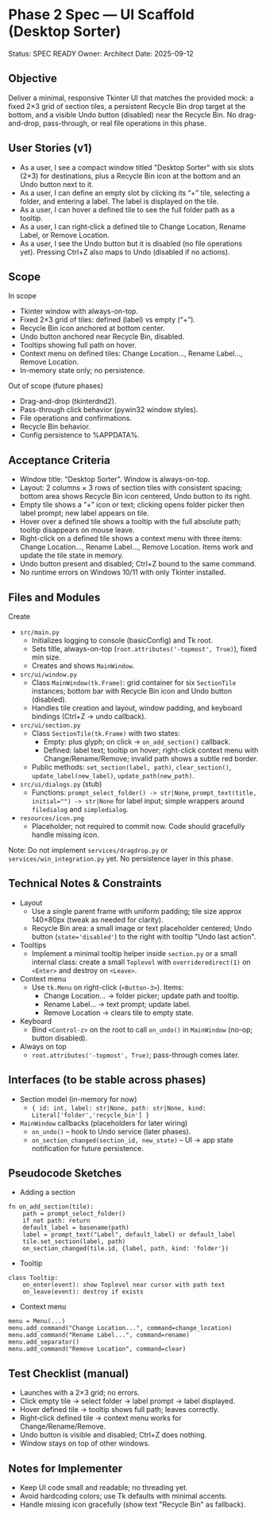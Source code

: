 # Phase 2 Spec — UI Scaffold (Desktop Sorter)

Status: SPEC READY
Owner: Architect
Date: 2025-09-12

## Objective
Deliver a minimal, responsive Tkinter UI that matches the provided mock: a fixed 2×3 grid of section tiles, a persistent Recycle Bin drop target at the bottom, and a visible Undo button (disabled) near the Recycle Bin. No drag-and-drop, pass-through, or real file operations in this phase.

## User Stories (v1)
- As a user, I see a compact window titled "Desktop Sorter" with six slots (2×3) for destinations, plus a Recycle Bin icon at the bottom and an Undo button next to it.
- As a user, I can define an empty slot by clicking its “+” tile, selecting a folder, and entering a label. The label is displayed on the tile.
- As a user, I can hover a defined tile to see the full folder path as a tooltip.
- As a user, I can right‑click a defined tile to Change Location, Rename Label, or Remove Location.
- As a user, I see the Undo button but it is disabled (no file operations yet). Pressing Ctrl+Z also maps to Undo (disabled if no actions).

## Scope
In scope
- Tkinter window with always-on-top.
- Fixed 2×3 grid of tiles: defined (label) vs empty (“+”).
- Recycle Bin icon anchored at bottom center.
- Undo button anchored near Recycle Bin, disabled.
- Tooltips showing full path on hover.
- Context menu on defined tiles: Change Location…, Rename Label…, Remove Location.
- In-memory state only; no persistence.

Out of scope (future phases)
- Drag-and-drop (tkinterdnd2).
- Pass-through click behavior (pywin32 window styles).
- File operations and confirmations.
- Recycle Bin behavior.
- Config persistence to %APPDATA%.

## Acceptance Criteria
- Window title: "Desktop Sorter". Window is always-on-top.
- Layout: 2 columns × 3 rows of section tiles with consistent spacing; bottom area shows Recycle Bin icon centered, Undo button to its right.
- Empty tile shows a “+” icon or text; clicking opens folder picker then label prompt; new label appears on tile.
- Hover over a defined tile shows a tooltip with the full absolute path; tooltip disappears on mouse leave.
- Right-click on a defined tile shows a context menu with three items: Change Location…, Rename Label…, Remove Location. Items work and update the tile state in memory.
- Undo button present and disabled; Ctrl+Z bound to the same command.
- No runtime errors on Windows 10/11 with only Tkinter installed.

## Files and Modules
Create
- `src/main.py`
  - Initializes logging to console (basicConfig) and Tk root.
  - Sets title, always-on-top (`root.attributes('-topmost', True)`), fixed min size.
  - Creates and shows `MainWindow`.
- `src/ui/window.py`
  - Class `MainWindow(tk.Frame)`: grid container for six `SectionTile` instances; bottom bar with Recycle Bin icon and Undo button (disabled).
  - Handles tile creation and layout, window padding, and keyboard bindings (Ctrl+Z → undo callback).
- `src/ui/section.py`
  - Class `SectionTile(tk.Frame)` with two states:
    - Empty: plus glyph; on click → `on_add_section()` callback.
    - Defined: label text; tooltip on hover; right-click context menu with Change/Rename/Remove; invalid path shows a subtle red border.
  - Public methods: `set_section(label, path)`, `clear_section()`, `update_label(new_label)`, `update_path(new_path)`.
- `src/ui/dialogs.py` (stub)
  - Functions: `prompt_select_folder() -> str|None`, `prompt_text(title, initial="") -> str|None` for label input; simple wrappers around `filedialog` and `simpledialog`.
- `resources/icon.png`
  - Placeholder; not required to commit now. Code should gracefully handle missing icon.

Note: Do not implement `services/dragdrop.py` or `services/win_integration.py` yet. No persistence layer in this phase.

## Technical Notes & Constraints
- Layout
  - Use a single parent frame with uniform padding; tile size approx 140×80px (tweak as needed for clarity).
  - Recycle Bin area: a small image or text placeholder centered; Undo button (`state='disabled'`) to the right with tooltip "Undo last action".
- Tooltips
  - Implement a minimal tooltip helper inside `section.py` or a small internal class: create a small `Toplevel` with `overrideredirect(1)` on `<Enter>` and destroy on `<Leave>`.
- Context menu
  - Use `tk.Menu` on right-click (`<Button-3>`). Items:
    - Change Location… → folder picker; update path and tooltip.
    - Rename Label… → text prompt; update label.
    - Remove Location → clears tile to empty state.
- Keyboard
  - Bind `<Control-z>` on the root to call `on_undo()` in `MainWindow` (no-op; button disabled).
- Always on top
  - `root.attributes('-topmost', True)`; pass-through comes later.

## Interfaces (to be stable across phases)
- Section model (in-memory for now)
  - `{ id: int, label: str|None, path: str|None, kind: Literal['folder','recycle_bin'] }`
- `MainWindow` callbacks (placeholders for later wiring)
  - `on_undo()` – hook to Undo service (later phases).
  - `on_section_changed(section_id, new_state)` – UI → app state notification for future persistence.

## Pseudocode Sketches
- Adding a section
```
fn on_add_section(tile):
    path = prompt_select_folder()
    if not path: return
    default_label = basename(path)
    label = prompt_text("Label", default_label) or default_label
    tile.set_section(label, path)
    on_section_changed(tile.id, {label, path, kind: 'folder'})
```
- Tooltip
```
class Tooltip:
    on_enter(event): show Toplevel near cursor with path text
    on_leave(event): destroy if exists
```
- Context menu
```
menu = Menu(...)
menu.add_command("Change Location...", command=change_location)
menu.add_command("Rename Label...", command=rename)
menu.add_separator()
menu.add_command("Remove Location", command=clear)
```

## Test Checklist (manual)
- Launches with a 2×3 grid; no errors.
- Click empty tile → select folder → label prompt → label displayed.
- Hover defined tile → tooltip shows full path; leaves correctly.
- Right‑click defined tile → context menu works for Change/Rename/Remove.
- Undo button is visible and disabled; Ctrl+Z does nothing.
- Window stays on top of other windows.

## Notes for Implementer
- Keep UI code small and readable; no threading yet.
- Avoid hardcoding colors; use Tk defaults with minimal accents.
- Handle missing icon gracefully (show text "Recycle Bin" as fallback).

